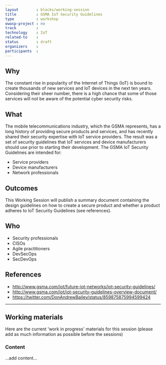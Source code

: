 ```yaml
---
layout        : blocks/working-session
title         : GSMA IoT Security Guidelines
type          : workshop
owasp-project : no
track         :
technology    : IoT
related-to    :
status        : draft
organizers    :
participants  :
---
```


## Why

The constant rise in popularity of the Internet of Things (IoT) is bound to create thousands of new services and IoT devices in the next ten years. Considering their sheer number, there is a high chance that some of those services will not be aware of the potential cyber security risks.


## What

The mobile telecommunications industry, which the GSMA represents, has a long history of providing secure products and services, and has recently shared their security expertise with IoT service providers. The result was a set of security guidelines that IoT services and device manufacturers should use prior to starting their development.
The GSMA IoT Security Guidelines are intended for:
- Service providers
- Device manufacturers
- Network professionals

## Outcomes

This Working Session will publish a summary document containing the design guidelines on how to create a secure product and whether a product adheres to IoT Security Guidelines (see references).

## Who

- Security professionals
- CISOs
- Agile practitioners
- DevSecOps
- SecDevOps

## References

  - http://www.gsma.com/iot/future-iot-networks/iot-security-guidelines/
  - http://www.gsma.com/iot/iot-security-guidelines-overview-document/
  - https://twitter.com/DonAndrewBailey/status/859875875994599424

--- 

## Working materials

Here are the current 'work in progress' materials for this session (please add as much information as possible before the sessions)

### Content

...add content...
